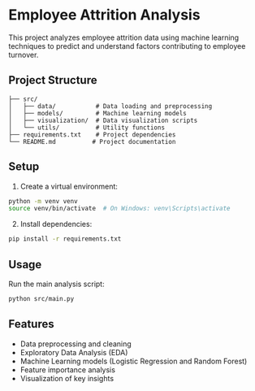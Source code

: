 # Employee Attrition Analysis

This project analyzes employee attrition data using machine learning techniques to predict and understand factors contributing to employee turnover.

## Project Structure

```
├── src/
│   ├── data/           # Data loading and preprocessing
│   ├── models/         # Machine learning models
│   ├── visualization/  # Data visualization scripts
│   └── utils/          # Utility functions
├── requirements.txt    # Project dependencies
└── README.md          # Project documentation
```

## Setup

1. Create a virtual environment:
```bash
python -m venv venv
source venv/bin/activate  # On Windows: venv\Scripts\activate
```

2. Install dependencies:
```bash
pip install -r requirements.txt
```

## Usage

Run the main analysis script:
```bash
python src/main.py
```

## Features

- Data preprocessing and cleaning
- Exploratory Data Analysis (EDA)
- Machine Learning models (Logistic Regression and Random Forest)
- Feature importance analysis
- Visualization of key insights 